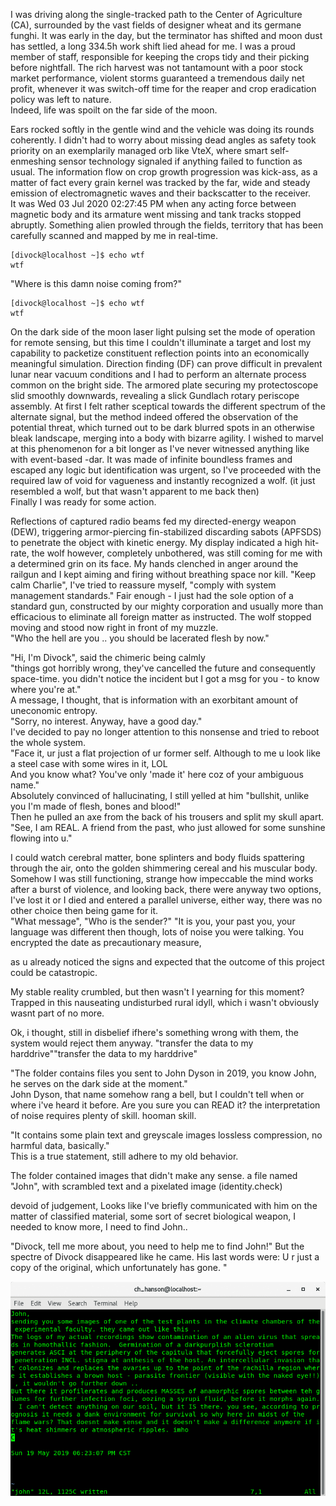 I was driving along the single-tracked path to the Center of Agriculture (CA), surrounded by the vast fields of designer wheat and its germane funghi. It was early in the day, but the terminator has shifted and moon dust has settled, a long 334.5h work shift lied ahead for me. I was a proud member of staff, responsible for keeping the crops tidy and their picking before nightfall. 
The rich harvest was not tantamount with a poor stock market performance, violent storms guaranteed a tremendous daily net profit, whenever it was switch-off time for the reaper and crop eradication policy was left to nature.<br> 
Indeed, life was spoilt on the far side of the moon.

Ears rocked softly in the gentle wind and the vehicle was doing its rounds coherently. I didn't had to worry about missing dead angles as safety took priority on an exemplarily managed orb like VteX, where smart self-enmeshing sensor technology signaled if anything failed to function as usual. The information flow on crop growth progression was kick-ass, as a matter of fact every grain kernel was tracked by the far, wide and steady emission of electromagnetic waves and their backscatter to the receiver.<br>
It was Wed 03 Jul 2020 02:27:45 PM when any acting force between magnetic body and its armature went missing and tank tracks stopped abruptly. Something alien prowled through the fields, territory that has been carefully scanned and mapped by me in real-time.
```
[divock@localhost ~]$ echo wtf
wtf
```
"Where is this damn noise coming from?"<br>
```
[divock@localhost ~]$ echo wtf
wtf
```
On the dark side of the moon laser light pulsing set the mode of operation for remote sensing, but this time I couldn't illuminate a target and lost my capability to packetize constituent reflection points into an economically meaningful simulation. Direction finding (DF) can prove difficult in prevalent lunar near vacuum conditions and I had to perform an alternate process common on the bright side. The armored plate securing my protectoscope slid smoothly downwards, revealing a slick Gundlach rotary periscope assembly. At first I felt rather sceptical towards the different spectrum of the alternate signal, but the method indeed offered the observation of the potential threat, which turned out to be dark blurred spots in an otherwise bleak landscape, merging into a body with bizarre agility. I wished to marvel at this phenomenon for a bit longer as I've never witnessed anything like with event-based -dar.
It was made of infinite boundless frames and escaped any logic but identification was urgent, so I've proceeded with the required law of void for vagueness and instantly recognized a wolf.
(it just resembled a wolf, but that wasn't apparent to me back then)<br>
Finally I was ready for some action.

Reflections of captured radio beams fed my directed-energy weapon (DEW), triggering armor-piercing fin-stabilized discarding sabots (APFSDS) to penetrate the object with kinetic energy. My display indicated a high hit-rate, the wolf however, completely unbothered, was still coming for me with a determined grin on its face. My hands clenched in anger around the railgun and I kept aiming and firing without breathing space nor kill. "Keep calm Charlie", I've tried to reassure myself, "comply with system management standards." Fair enough - I just had the sole option of a standard gun, constructed by our mighty corporation and usually more than efficacious to eliminate all foreign matter as instructed. The wolf stopped moving and stood now right in front of my muzzle.<br>
"Who the hell are you .. you should be lacerated flesh by now."

"Hi, I'm Divock", said the chimeric being calmly<br>
"things got horribly wrong, they've cancelled the future and consequently space-time. you didn't notice the incident but I got a msg for you - to know where you're at."<br> 
A message, I thought, that is information with an exorbitant amount of uneconomic entropy.<br>
"Sorry, no interest. Anyway, have a good day."<br>
I've decided to pay no longer attention to this nonsense and tried to reboot the whole system.<br>
"Face it, ur just a flat projection of ur former self. Although to me u look like a steel case with some wires in it, LOL<br>
And you know what? You've only 'made it' here coz of your ambiguous name."<br>
Absolutely convinced of hallucinating, I still yelled at him "bullshit, unlike you I'm made of flesh, bones and blood!"<br>
Then he pulled an axe from the back of his trousers and split my skull apart.<br> 
"See, I am REAL. A friend from the past, who just allowed for some sunshine flowing into u."

I could watch cerebral matter, bone splinters and body fluids spattering through the air, onto the golden shimmering cereal and his muscular body.
 Somehow I was still functioning, strange how impeccable the mind works after a burst of violence, and looking back, there were anyway two options, I've lost it or I died and entered a parallel universe, either way, there was no other choice then being game for it.<br>
"What message", 
"Who is the sender?" 
"It is you, your past you, your language was different then though, lots of noise you were talking. 
You encrypted the date as precautionary measure, 

as u already noticed the signs 
and expected that the outcome of this project could be catastropic. 

My stable reality crumbled, but then wasn't I yearning for this moment? 
Trapped in this nauseating undisturbed rural idyll, 
which i wasn't obviously wasnt part of no more. 


Ok, i thought, still in disbelief
ifhere's something wrong with them, the system would reject them anyway.
"transfer the data to my harddrive""transfer the data to my harddrive"

"The folder contains files you sent to John Dyson in 2019, you know John, he serves on the dark side at the moment."<br>
John Dyson, that name somehow rang a bell, but I couldn't tell when or where i've heard it before. 
Are you sure you can READ it? the interpretation of noise requires plenty of skill. hooman skill.<br>

 "It contains some plain text and  greyscale images lossless compression, no harmful data, basically."<br>
This is a true statement, still adhere to my old behavior. <br>

The folder contained images that didn't make any sense. 
a file named "John", with scrambled text
and a pixelated image
(identity.check)

devoid of judgement, 
Looks like I've briefly communicated with him on the matter of classified 
material, some sort of secret biological weapon, 
I needed to know more, I need to find John..

"Divock, tell me more about, you need to help me to find John!"
But the spectre of Divock disappeared like he came. His last words were:
 U r just a copy of the original, which unfortunately has gone. "<br>

![](https://github.com/the-vtex-files/the-vtex-files.github.io/blob/master/images/letter.gif)
